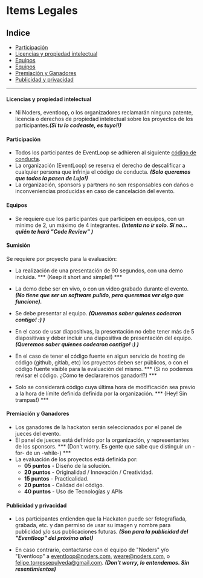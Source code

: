# Items Legales

## Indice
- [Participación](#participation)
- [Licencias y propiedad intelectual](#licensing_and_intellectual_property)
- [Equipos](#teams)
- [Equipos](#submission)
- [Premiación y Ganadores](#winners)
- [Publicidad y privacidad](#publicity_and_privacy)

-----


#### <a name="licensing_and_intellectual_property"></a>Licencias y propiedad intelectual

- Ni Noders, eventloop, o los organizadores reclamarán ninguna patente, licencia o derechos de propiedad intelectual sobre los proyectos de los participantes.***(Si tu lo codeaste, es tuyo!!)***


#### <a name="participation"></a>Participación

- Todos los participantes de EventLoop se adhieren al siguiente [código de conducta](https://github.com/Noders/code_of_conduct).
- La organización (EventLoop) se reserva el derecho de descalificar a cualquier persona que infrinja el código de conducta. ***(Solo queremos que todos la pasen de Lujo!)***
- La organización, sponsors y partners no son responsables con daños o inconveniencias producidas en caso de cancelación del evento.


#### <a name="teams"></a>Equipos

- Se requiere que los participantes que participen en equipos, con un mínimo de 2, un máximo de 4 integrantes. ***(Intenta no ir solo. Si no... quién te hará "Code Review" )***


#### <a name="submission"></a>Sumisión

Se requiere por proyecto para la evaluación:
- La realización de una presentación de 90 segundos, con una demo incluida. *** (Keep it short and simple!) ***
- La demo debe ser en vivo, o con un video grabado durante el evento. ***(No tiene que ser un software pulido, pero queremos ver algo que funcione).***
- Se debe presentar al equipo. ***(Queremos saber quienes codearon contigo! :) )***

- En el caso de usar diapositivas, la presentación no debe tener más de 5 diapositivas y deber incluir una diapositiva de presentación del equipo. ***(Queremos saber quienes codearon contigo! :) )***


- En el caso de tener el código fuente en algun servicio de hosting de código (github, gitlab, etc) los proyectos deben ser públicos, o con el código fuente visible para la evaluación del mismo. *** (Si no podemos revisar el código. ¿Cómo te declararemos ganador!?) ***
- Solo se considerará código cuya última hora de modificación sea previo a la hora de límite definida definida por la organización. *** (Hey! Sin trampas!) ***


#### <a name="winners"></a>Premiación y Ganadores

- Los ganadores de la hackaton serán seleccionados por el panel de jueces del evento.
- El panel de jueces está definido por la organización, y representantes de los sponsors. *** (Don't worry. Es gente que sabe que distinguir un -for- de un -while-) ***
- La evaluación de los proyectos está definida por:
  - **05 puntos** - Diseño de la solución.
  - **20 puntos** - Originalidad / Innovación / Creatividad.
  - **15 puntos** - Practicalidad.
  - **20 puntos** - Calidad del código.
  - **40 puntos** - Uso de Tecnologías y APIs


#### <a name="publicity_and_privacy"></a>Publicidad y privacidad

- Los participantes entienden que la Hackaton puede ser fotografiada, grabada, etc. y dan permiso de usar su imagen y nombre para publicidad y/o sus publicaciones futuras. ***(Son para la publicidad del "Eventloop" del próximo año!)***

- En caso contrario, contactarse con el equipo de "Noders" y/o "Eventloop" a [eventloop@noders.com](mailto:eventloop@noders.com), [weare@noders.com](mailto:weare@noders.com), o [felipe.torressepulveda@gmail.com](mailto:felipe.torressepulveda@gmail.com). ***(Don't worry, lo entendemos. Sin resentimientos)***
